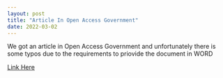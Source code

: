 ```yaml
---
layout: post
title: "Article In Open Access Government"
date: 2022-03-02
---
```


We got an article in Open Access Government and unfortunately there is some typos due to the requirements to priovide the document in WORD

<a href="https://www.openaccessgovernment.org/fundamentals-quantum-computing/130668/">Link Here
